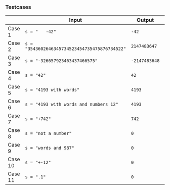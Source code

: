 ### Testcases
|         | Input                                         | Output        | Expected      |
|---------|-----------------------------------------------|---------------|---------------|
| Case 1  | `s = "   -42"`                                | `-42`         | `-42`         |
| Case 2  | `s = "3543602646345734523454735475876734522"` | `2147483647`  | `2147483647`  |
| Case 3  | `s = "-326657923463437466575"`                | `-2147483648` | `-2147483648` |
| Case 4  | `s = "42"`                                    | `42`          | `42`          |
| Case 5  | `s = "4193 with words"`                       | `4193`        | `4193`        |
| Case 6  | `s = "4193 with words and numbers 12"`        | `4193`        | `4193`        |
| Case 7  | `s = "+742"`                                  | `742`         | `742`         |
| Case 8  | `s = "not a number"`                          | `0`           | `0`           |
| Case 9  | `s = "words and 987"`                         | `0`           | `0`           |
| Case 10 | `s = "+-12"`                                  | `0`           | `0`           |
| Case 11 | `s = ".1"`                                    | `0`           | `0`           |
